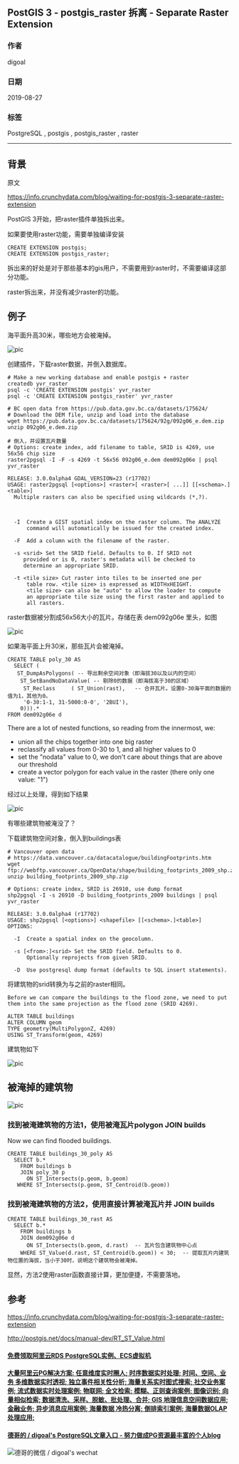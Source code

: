 ## PostGIS 3 - postgis_raster 拆离 - Separate Raster Extension   
                                      
### 作者                                      
digoal                                      
                                      
### 日期                                      
2019-08-27                                    
                                      
### 标签                                      
PostgreSQL , postgis , postgis_raster , raster        
                                      
----                                      
                                      
## 背景          
原文        
        
https://info.crunchydata.com/blog/waiting-for-postgis-3-separate-raster-extension  
  
PostGIS 3开始，把raster插件单独拆出来。  
  
如果要使用raster功能，需要单独编译安装  
  
```  
CREATE EXTENSION postgis;   
CREATE EXTENSION postgis_raster;  
```  
  
拆出来的好处是对于那些基本的gis用户，不需要用到raster时，不需要编译这部分功能。  
  
raster拆出来，并没有减少raster的功能。  
  
## 例子  
海平面升高30米，哪些地方会被淹掉。  
  
![pic](20190827_01_pic_001.jpg)  
  
创建插件，下载raster数据，并倒入数据库。  
  
```  
# Make a new working database and enable postgis + raster   
createdb yvr_raster   
psql -c 'CREATE EXTENSION postgis' yvr_raster   
psql -c 'CREATE EXTENSION postgis_raster' yvr_raster   
  
# BC open data from https://pub.data.gov.bc.ca/datasets/175624/   
# Download the DEM file, unzip and load into the database   
wget https://pub.data.gov.bc.ca/datasets/175624/92g/092g06_e.dem.zip   
unzip 092g06_e.dem.zip   
  
# 倒入，并设置瓦片数量  
# Options: create index, add filename to table, SRID is 4269, use 56x56 chip size   
raster2pgsql -I -F -s 4269 -t 56x56 092g06_e.dem dem092g06e | psql yvr_raster  
```  
  
```  
RELEASE: 3.0.0alpha4 GDAL_VERSION=23 (r17702)  
USAGE: raster2pgsql [<options>] <raster>[ <raster>[ ...]] [[<schema>.]<table>]  
  Multiple rasters can also be specified using wildcards (*,?).  
  
  
  
  -I  Create a GIST spatial index on the raster column. The ANALYZE  
      command will automatically be issued for the created index.  
  
  -F  Add a column with the filename of the raster.  
  
  -s <srid> Set the SRID field. Defaults to 0. If SRID not  
     provided or is 0, raster's metadata will be checked to  
     determine an appropriate SRID.  
  
  -t <tile size> Cut raster into tiles to be inserted one per  
      table row. <tile size> is expressed as WIDTHxHEIGHT.  
      <tile size> can also be "auto" to allow the loader to compute  
      an appropriate tile size using the first raster and applied to  
      all rasters.  
```  
  
raster数据被分割成56x56大小的瓦片。存储在表 dem092g06e 里头，如图  
  
![pic](20190827_01_pic_002.jpg)  
  
如果海平面上升30米，那些瓦片会被淹掉。  
  
```  
CREATE TABLE poly_30 AS   
  SELECT (   
   ST_DumpAsPolygons( -- 导出剩余空间对象（即海拔30以及以内的空间）  
    ST_SetBandNoDataValue( -- 剔除0的数据（即海拔高于30的区域）  
     ST_Reclass     ( ST_Union(rast),   -- 合并瓦片。设置0-30海平面的数据的值为1，其他为0。  
     '0-30:1-1, 31-5000:0-0', '2BUI'),   
    0))).*   
FROM dem092g06e d  
```  
  
There are a lot of nested functions, so reading from the innermost, we:  
  
- union all the chips together into one big raster  
- reclassify all values from 0-30 to 1, and all higher values to 0  
- set the "nodata" value to 0, we don't care about things that are above our threshold  
- create a vector polygon for each value in the raster (there only one value: "1")  
  
经过以上处理，得到如下结果  
  
![pic](20190827_01_pic_003.jpg)  
  
有哪些建筑物被淹没了？  
  
下载建筑物空间对象，倒入到buildings表  
  
```  
# Vancouver open data   
# https://data.vancouver.ca/datacatalogue/buildingFootprints.htm   
wget ftp://webftp.vancouver.ca/OpenData/shape/building_footprints_2009_shp.zip   
unzip building_footprints_2009_shp.zip   
  
# Options: create index, SRID is 26910, use dump format   
shp2pgsql -I -s 26910 -D building_footprints_2009 buildings | psql yvr_raster  
```  
  
  
```  
RELEASE: 3.0.0alpha4 (r17702)  
USAGE: shp2pgsql [<options>] <shapefile> [[<schema>.]<table>]  
OPTIONS:  
  
  -I  Create a spatial index on the geocolumn.  
  
  -s [<from>:]<srid> Set the SRID field. Defaults to 0.  
      Optionally reprojects from given SRID.  
  
  -D  Use postgresql dump format (defaults to SQL insert statements).  
```  
  
  
将建筑物的srid转换为与之前的raster相同。  
  
```  
Before we can compare the buildings to the flood zone, we need to put them into the same projection as the flood zone (SRID 4269).  
  
ALTER TABLE buildings   
ALTER COLUMN geom   
TYPE geometry(MultiPolygonZ, 4269)   
USING ST_Transform(geom, 4269)  
```  
  
建筑物如下  
  
![pic](20190827_01_pic_004.jpg)  
  
## 被淹掉的建筑物
![pic](20190827_01_pic_005.jpg)  
  
### 找到被淹建筑物的方法1，使用被淹瓦片polygon JOIN builds  
  
Now we can find flooded buildings.  
  
```  
CREATE TABLE buildings_30_poly AS   
  SELECT b.*   
    FROM buildings b   
    JOIN poly_30 p   
      ON ST_Intersects(p.geom, b.geom)   
   WHERE ST_Intersects(p.geom, ST_Centroid(b.geom))   
```  
  
### 找到被淹建筑物的方法2，使用直接计算被淹瓦片并 JOIN builds  
  
```  
CREATE TABLE buildings_30_rast AS   
  SELECT b.*   
    FROM buildings b      
    JOIN dem092g06e d   
      ON ST_Intersects(b.geom, d.rast)  -- 瓦片包含建筑物中心点  
    WHERE ST_Value(d.rast, ST_Centroid(b.geom)) < 30;  -- 提取瓦片内建筑物位置的海拔，当小于30时，说明这个建筑物会被淹掉。  
```  
  
显然，方法2使用raster函数直接计算，更加便捷，不需要落地。  
      
## 参考    
https://info.crunchydata.com/blog/waiting-for-postgis-3-separate-raster-extension    
  
http://postgis.net/docs/manual-dev/RT_ST_Value.html  
    
    
  
  
  
  
  
  
  
  
  
  
  
  
  
  
  
  
  
  
  
  
  
  
  
  
  
  
  
  
  
  
  
  
  
#### [免费领取阿里云RDS PostgreSQL实例、ECS虚拟机](https://www.aliyun.com/database/postgresqlactivity "57258f76c37864c6e6d23383d05714ea")
  
  
#### [大量阿里云PG解决方案: 任意维度实时圈人; 时序数据实时处理; 时间、空间、业务 多维数据实时透视; 独立事件相关性分析; 海量关系实时图式搜索; 社交业务案例; 流式数据实时处理案例; 物联网; 全文检索; 模糊、正则查询案例; 图像识别; 向量相似检索; 数据清洗、采样、脱敏、批处理、合并; GIS 地理信息空间数据应用; 金融业务; 异步消息应用案例; 海量数据 冷热分离; 倒排索引案例; 海量数据OLAP处理应用;](https://yq.aliyun.com/topic/118 "40cff096e9ed7122c512b35d8561d9c8")
  
  
#### [德哥的 / digoal's PostgreSQL文章入口 - 努力做成PG资源最丰富的个人blog](https://github.com/digoal/blog/blob/master/README.md "22709685feb7cab07d30f30387f0a9ae")
  
  
![德哥的微信 / digoal's wechat](../pic/digoal_weixin.jpg "f7ad92eeba24523fd47a6e1a0e691b59")
  
